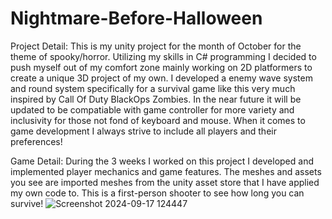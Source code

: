 # Nightmare-Before-Halloween

Project Detail:
This is my unity project for the month of October for the theme of spooky/horror. Utilizing my skills in C# programming I decided to push myself out of my comfort zone mainly working on 2D platformers to create a unique 3D project of my own. I developed a enemy wave system and round system specifically for a survival game like this very much inspired by Call Of Duty BlackOps Zombies. In the near future it will be updated to be compatiable with game controller for more variety and inclusivity for those not fond of keyboard and mouse. When it comes to game development I always strive to include all players and their preferences!

Game Detail: 
During the 3 weeks I worked on this project I developed and implemented player mechanics and game features. The meshes and assets you see are imported meshes from the unity asset store that I have applied my own code to. This is a first-person shooter to see how long you can survive!
![Screenshot 2024-09-17 124447](https://github.com/user-attachments/assets/7256a942-99dc-40c6-ba08-2d8a3405cdd6)
